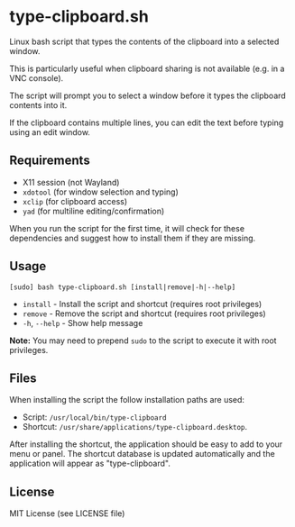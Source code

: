# type-clipboard.sh

Linux bash script that types the contents of the clipboard into a selected window.

This is particularly useful when clipboard sharing is not available (e.g. in a VNC console).

The script will prompt you to select a window before it types the clipboard contents into it.

If the clipboard contains multiple lines, you can edit the text before typing using an edit window.

## Requirements

- X11 session (not Wayland)
- `xdotool` (for window selection and typing)
- `xclip` (for clipboard access)
- `yad` (for multiline editing/confirmation)

When you run the script for the first time, it will check for these dependencies and suggest how to install them if they are missing.

## Usage

```
[sudo] bash type-clipboard.sh [install|remove|-h|--help]
```

- `install`       - Install the script and shortcut (requires root privileges)
- `remove`        - Remove the script and shortcut (requires root privileges)
- `-h`, `--help`  - Show help message

**Note:** You may need to prepend `sudo` to the script to execute it with root privileges.

## Files

When installing the script the follow installation paths are used:

- Script: `/usr/local/bin/type-clipboard` 
- Shortcut: `/usr/share/applications/type-clipboard.desktop`. 

After installing the shortcut, the application should be easy to add to your menu or panel. The shortcut database is updated automatically and the application will appear as "type-clipboard".

## License

MIT License (see LICENSE file)

